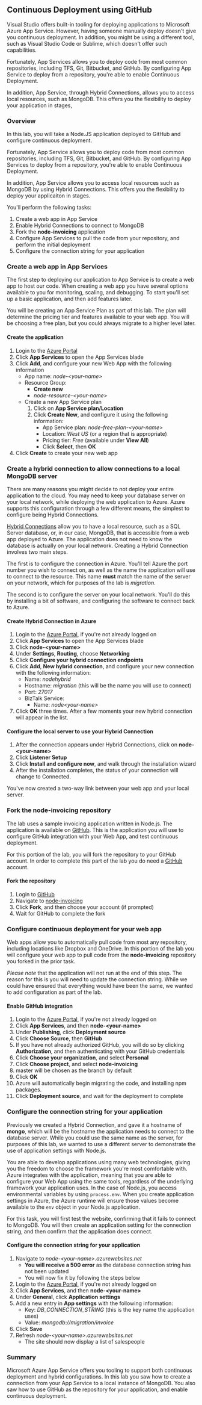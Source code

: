 ## Continuous Deployment using GitHub

Visual Studio offers built-in tooling for deploying applications to Microsoft Azure App Service. However, having someone manually deploy doesn't give you continuous deployment. In addition, you might be using a different tool, such as Visual Studio Code or Sublime, which doesn't offer such capabilities.

Fortunately,  App Services allows you to deploy code from most common repositories, including TFS, Git, Bitbucket, and GitHub. By configuring App Service to deploy from a repository, you're able to enable Continuous Deployment.

In addition, App Service, through Hybrid Connections, allows you to access local resources, such as MongoDB. This offers you the flexibility to deploy your application in stages, 

### Overview

In this lab, you will take a Node.JS application deployed to GitHub and configure continuous deployment.

Fortunately,  App Service allows you to deploy code from most common repositories, including TFS, Git, Bitbucket, and GitHub. By configuring App Services to deploy from a repository, you're able to enable Continuous Deployment.

In addition, App Service allows you to access local resources such as MongoDB by using Hybrid Connections. This offers you the flexibility to deploy your applicaiton in stages.

You'll perform the following tasks:

1. Create a web app in App Service
1. Enable Hybrid Connections to connect to MongoDB
1. Fork the **node-invoicing** application
1. Configure App Services to pull the code from your repository, and perform the initial deployment
1. Configure the connection string for your application

### Create a web app in App Services

The first step to deploying our application to App Service is to create a web app to host our code. When creating a web app you have several options available to you for monitoring, scaling, and debugging. To start you'll set up a basic application, and then add features later.

You will be creating an App Service Plan as part of this lab. The plan will determine the pricing tier and features available to your web app. You will be choosing a free plan, but you could always migrate to a higher level later.

#### Create the application

1. Login to the [Azure Portal](https://portal.azure.com)
1. Click **App Services** to open the App Services blade
1. Click **Add**, and configure your new Web App with the following information
    - App name: *node-&lt;your-name&gt;*
    - Resource Group:
        - **Create new**
        - *node-resource-&lt;your-name&gt;*
    - Create a new App Service plan
        1. Click on **App Service plan/Location**
        1. Click **Create New**, and configure it using the following information:
            - App Service plan: *node-free-plan-&lt;your-name&gt;*
            - Location: *West US* (or a region that is appropriate)
            - Pricing tier: *Free* (available under **View All**)
            - Click **Select**, then **OK**
1. Click **Create** to create your new web app

### Create a hybrid connection to allow connections to a local MongoDB server

There are many reasons you might decide to not deploy your entire application to the cloud. You may need to keep your database server on your local network, while deploying the web application to Azure. Azure supports this configuration through a few different means, the simplest to configure being Hybrid Connections.

[Hybrid Connections](https://azure.microsoft.com/en-us/documentation/articles/integration-hybrid-connection-overview/) allow you to have a local resource, such as a SQL Server database, or, in our case, MongoDB, that is accessible from a web app deployed to Azure. The application does not need to know the database is actually on your local network. Creating a Hybrid Connection involves two main steps.

The first is to configure the connection in Azure. You'll tell Azure the port number you wish to connect on, as well as the name the application will use to connect to the resource. This name **must** match the name of the server on your network, which for purposes of the lab is *migration*.

The second is to configure the server on your local network. You'll do this by installing a bit of software, and configuring the software to connect back to Azure.

#### Create Hybrid Connection in Azure 

1. Login to the [Azure Portal](https://portal.azure.com), if you're not already logged on
1. Click **App Services** to open the App Services blade
1. Click **node-&lt;your-name&gt;**
1. Under **Settings**, **Routing**, choose **Networking**
1. Click **Configure your hybrid connection endpoints**
1. Click **Add**, **New hybrid connection**, and configure your new connection with the following information:
    - Name: *nodehybrid*
    - Hostname: *migration* (this will be the name you will use to connect)
    - Port: *27017*
    - BizTalk Service:
        - Name: *node&lt;your-name&gt;*
1. Click **OK** three times. After a few moments your new hybrid connection will appear in the list.

#### Configure the local server to use your Hybrid Connection

1. After the connection appears under Hybrid Connections, click on **node-&lt;your-name&gt;**
1. Click **Listener Setup**
1. Click **Install and configure now**, and walk through the installation wizard
1. After the installation completes, the status of your connection will change to Connected.

You've now created a two-way link between your web app and your local server.

### Fork the node-invoicing repository

The lab uses a sample invoicing application written in Node.js. The application is available on [GitHub](https://github.com/GeekTrainer/node-invoicing). This is the application you will use to configure GitHub integration with your Web App, and test continuous deployment.

For this portion of the lab, you will fork the repository to your GitHub account. In order to complete this part of the lab you do need a [GitHub](https://github.com) account.

#### Fork the repository

1. Login to [GitHub](https://github.com)
1. Navigate to [node-invoicing](https://github.com/GeekTrainer/node-invoicing)
1. Click **Fork**, and then choose your account (if prompted)
1. Wait for GitHub to complete the fork

### Configure continuous deployment for your web app

Web apps allow you to automatically pull code from most any repository, including locations like Dropbox and OneDrive. In this portion of the lab you will configure your web app to pull code from the **node-invoicing** repository you forked in the prior task.

*Please note* that the application will not run at the end of this step. The reason for this is you will need to update the connection string. While we could have ensured that everything would have been the same, we wanted to add configuration as part of the lab.

#### Enable GitHub integration

1. Login to the [Azure Portal](https://portal.azure.com), if you're not already logged on
1. Click **App Services**, and then **node-&lt;your-name&gt;**
1. Under **Publishing**, click **Deployment source**
1. Click **Choose Source**, then **GitHub**
1. If you have not already authorized GitHub, you will do so by clicking **Authorization**, and then authenticating with your GitHub credentials
1. Click **Choose your organization**, and select **Personal**
1. Click **Choose project**, and select **node-invoicing**
1. master will be chosen as the branch by default
1. Click **OK**
1. Azure will automatically begin migrating the code, and installing npm packages.
1. Click **Deployment source**, and wait for the deployment to complete

### Configure the connection string for your application

Previously we created a Hybrid Connection, and gave it a hostname of **mongo**, which will be the hostname the application needs to connect to the database server. While you could use the same name as the server, for purposes of this lab, we wanted to use a different server to demonstrate the use of application settings with Node.js.

You are able to develop applications using many web technologies, giving you the freedom to choose the framework you're most comfortable with. Azure integrates with the application, meaning that you are able to configure your Web App using the same tools, regardless of the underlying framework your application uses. In the case of Node.js, you access environmental variables by using `process.env`. When you create application settings in Azure, the Azure runtime will ensure those values become available to the `env` object in your Node.js application.

For this task, you will first test the website, confirming that it fails to connect to MongoDB. You will then create an application setting for the connection string, and then confirm that the application does connect.

#### Configure the connection string for your application

1. Navigate to *node-&lt;your-name&gt;.azurewebsites.net*
    - **You will receive a 500 error** as the database connection string has not been updated
    - You will now fix it by following the steps below
1. Login to the [Azure Portal](https://portal.azure.com), if you're not already logged on
1. Click **App Services**, and then **node-&lt;your-name&gt;**
1. Under **General**, click **Application settings**
1. Add a new entry in **App settings** with the following information:
    - Key: *DB_CONNECTION_STRING* (this is the key name the application uses)
    - Value: *mongodb://migration/invoice*
1. Click **Save**
1. Refresh *node-&lt;your-name&gt;.azurewebsites.net*
    - The site should now display a list of salespeople

### Summary

Microsoft Azure App Service offers you tooling to support both continuous deployment and hybrid configurations. In this lab you saw how to create a connection from your App Service to a local instance of MongoDB. You also saw how to use GitHub as the repository for your application, and enable continuous deployment. 